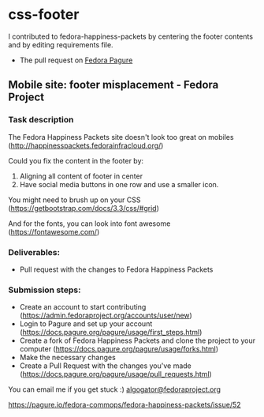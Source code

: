 # css-footer

I contributed to fedora-happiness-packets by centering the footer contents and by editing requirements file.
 - The pull request on [Fedora Pagure](https://pagure.io/fedora-commops/fedora-happiness-packets/pull-request/55)

## Mobile site: footer misplacement - Fedora Project
### Task description

The Fedora Happiness Packets site doesn't look too great on mobiles (http://happinesspackets.fedorainfracloud.org/)

Could you fix the content in the footer by:

1. Aligning all content of footer in center
2. Have social media buttons in one row and use a smaller icon.

You might need to brush up on your CSS (https://getbootstrap.com/docs/3.3/css/#grid)

And for the fonts, you can look into font awesome (https://fontawesome.com/)

### Deliverables:

- Pull request with the changes to Fedora Happiness Packets

### Submission steps:

- Create an account to start contributing (https://admin.fedoraproject.org/accounts/user/new)
- Login to Pagure and set up your account (https://docs.pagure.org/pagure/usage/first_steps.html)
- Create a fork of Fedora Happiness Packets and clone the project to your computer (https://docs.pagure.org/pagure/usage/forks.html)
- Make the necessary changes
- Create a Pull Request with the changes you've made (https://docs.pagure.org/pagure/usage/pull_requests.html)

You can email me if you get stuck :) algogator@fedoraproject.org

https://pagure.io/fedora-commops/fedora-happiness-packets/issue/52
